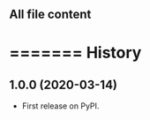 ## All file content
=======
History
=======

1.0.0 (2020-03-14)
------------------

* First release on PyPI.



